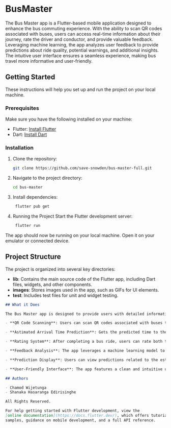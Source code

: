 # BusMaster

The Bus Master app is a Flutter-based mobile application designed to enhance the bus commuting experience. With the ability to scan QR codes associated with buses, users can access real-time information about their journey, rate the driver and conductor, and provide valuable feedback. Leveraging machine learning, the app analyzes user feedback to provide predictions about ride quality, potential warnings, and additional insights. The intuitive user interface ensures a seamless experience, making bus travel more informative and user-friendly.

## Getting Started

These instructions will help you set up and run the project on your local machine.

### Prerequisites

Make sure you have the following installed on your machine:

- Flutter: [Install Flutter](https://flutter.dev/docs/get-started/install)
- Dart: [Install Dart](https://dart.dev/get-dart)

### Installation

1. Clone the repository:

   ```bash
   git clone https://github.com/save-snowden/bus-master-full.git

2. Navigate to the project directory:

   ```bash
   cd bus-master

3. Install dependencies:

   ```bash
    flutter pub get

4. Running the Project
Start the Flutter development server:

   ```bash
    flutter run
The app should now be running on your local machine. Open it on your emulator or connected device.


## Project Structure

The project is organized into several key directories:

- **lib**: Contains the main source code of the Flutter app, including Dart files, widgets, and other components.
- **images**: Stores images used in the app, such as GIFs for UI elements.
- **test**: Includes test files for unit and widget testing.

```markdown
## What it Does

The Bus Master app is designed to provide users with detailed information about their bus rides using QR code scanning technology. Key features include:

- **QR Code Scanning**: Users can scan QR codes associated with buses to retrieve real-time information about the bus and its journey.

- **Astimated Arrival Time Prediction**: Gets the predicted time to the destination using a ML model hosted in azure.

- **Rating System**: After completing a bus ride, users can rate both the driver and conductor on a scale of 1 to 5 stars. Additionally, users have the option to provide an overall experience feedback.

- **Feedback Analysis**: The app leverages a machine learning model to analyze the user's feedback. The analysis includes predictions about the ride quality, potential warnings, and other relevant information.

- **Prediction Display**: Users can view predictions related to the estimated arrival time to a specific destination, weather conditions, and traffic levels.

- **User-Friendly Interface**: The app features a clean and intuitive user interface, making it easy for users to access information and provide feedback.

## Authors

- Chamod Wijetunga
- Shanaka Hasaranga Edirisinghe

All Rights Reserved.

For help getting started with Flutter development, view the
[online documentation](https://docs.flutter.dev/), which offers tutorials,
samples, guidance on mobile development, and a full API reference.
